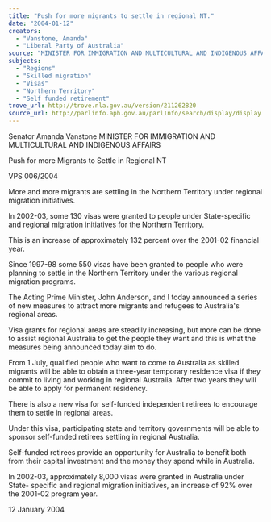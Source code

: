 ```yaml
---
title: "Push for more migrants to settle in regional NT."
date: "2004-01-12"
creators:
  - "Vanstone, Amanda"
  - "Liberal Party of Australia"
source: "MINISTER FOR IMMIGRATION AND MULTICULTURAL AND INDIGENOUS AFFAIRS"
subjects:
  - "Regions"
  - "Skilled migration"
  - "Visas"
  - "Northern Territory"
  - "Self funded retirement"
trove_url: http://trove.nla.gov.au/version/211262820
source_url: http://parlinfo.aph.gov.au/parlInfo/search/display/display.w3p;query=Id%3A%22media/pressrel/21DB6%22
---
```


 Senator Amanda Vanstone  MINISTER FOR IMMIGRATION AND MULTICULTURAL AND INDIGENOUS  AFFAIRS

 Push for more Migrants to Settle in Regional NT

 VPS 006/2004

 More and more migrants are settling in the Northern Territory under regional migration initiatives.

 In 2002-03, some 130 visas were granted to people under State-specific and regional migration initiatives for the Northern  Territory.

 This is an increase of approximately 132 percent over the 2001-02 financial year. 

 Since 1997-98 some 550 visas have been granted to people who were planning to settle in the Northern Territory under the  various regional migration programs.

 The Acting Prime Minister, John Anderson, and I today announced a series of new measures to attract more migrants and  refugees to Australia's regional areas.

 Visa grants for regional areas are steadily increasing, but more can be done to assist regional Australia to get the people they  want and this is what the measures being announced today aim to do.

 From 1 July, qualified people who want to come to Australia as skilled migrants will be able to obtain a three-year temporary  residence visa if they commit to living and working in regional Australia. After two years they will be able to apply for  permanent residency.

 There is also a new visa for self-funded independent retirees to encourage them to settle in regional areas.

 Under this visa, participating state and territory governments will be able to sponsor self-funded retirees settling in regional  Australia. 

 Self-funded retirees provide an opportunity for Australia to benefit both from their capital investment and the money they  spend while in Australia.

 In 2002-03, approximately 8,000 visas were granted in Australia under State- specific and regional migration initiatives, an  increase of 92% over the 2001-02 program year.

 12 January 2004


